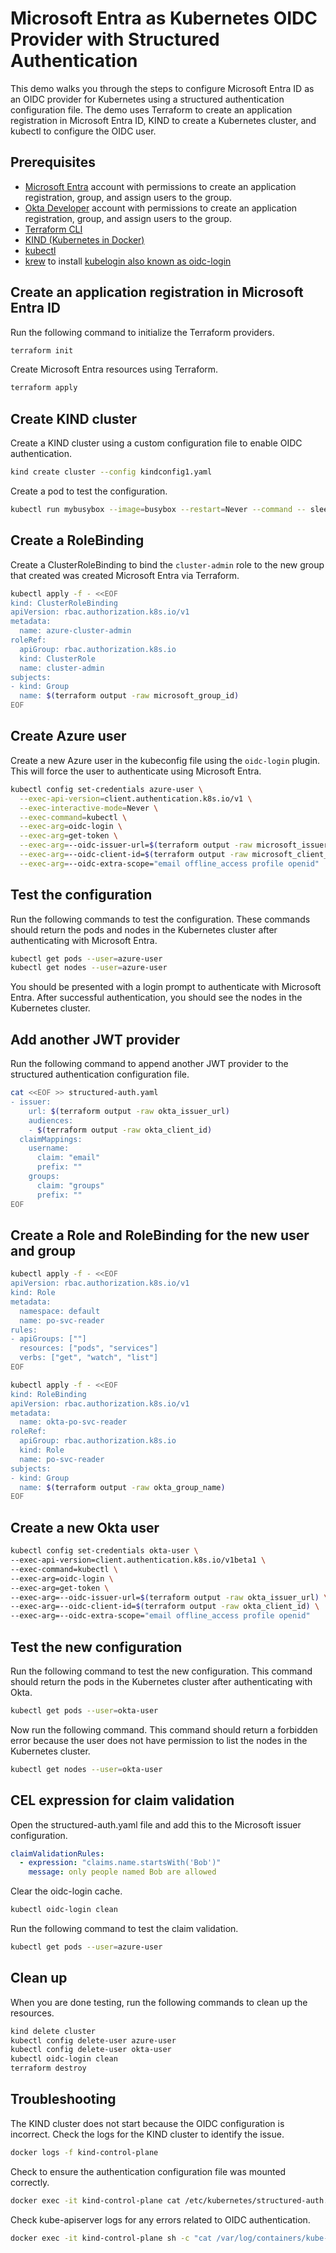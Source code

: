 # Microsoft Entra as Kubernetes OIDC Provider with Structured Authentication

This demo walks you through the steps to configure Microsoft Entra ID as an OIDC provider for Kubernetes using a structured authentication configuration file. The demo uses Terraform to create an application registration in Microsoft Entra ID, KIND to create a Kubernetes cluster, and kubectl to configure the OIDC user.

## Prerequisites

- [Microsoft Entra](https://learn.microsoft.com/entra/fundamentals/what-is-entra) account with permissions to create an application registration, group, and assign users to the group.
- [Okta Developer](https://developer.okta.com/) account with permissions to create an application registration, group, and assign users to the group.
- [Terraform CLI](https://developer.hashicorp.com/terraform/install?product_intent=terraform)
- [KIND (Kubernetes in Docker)](https://kind.sigs.k8s.io/)
- [kubectl](https://kubernetes.io/docs/reference/kubectl/)
- [krew](https://krew.sigs.k8s.io/docs/user-guide/quickstart/) to install [kubelogin also known as oidc-login](https://github.com/int128/kubelogin?tab=readme-ov-file#setup)

## Create an application registration in Microsoft Entra ID

Run the following command to initialize the Terraform providers.

```bash
terraform init
```

Create Microsoft Entra resources using Terraform.

```bash
terraform apply
```

## Create KIND cluster

Create a KIND cluster using a custom configuration file to enable OIDC authentication.

```bash
kind create cluster --config kindconfig1.yaml
```

Create a pod to test the configuration.

```bash
kubectl run mybusybox --image=busybox --restart=Never --command -- sleep 3600
```

## Create a RoleBinding

Create a ClusterRoleBinding to bind the `cluster-admin` role to the new group that created was created Microsoft Entra via Terraform.

```bash
kubectl apply -f - <<EOF
kind: ClusterRoleBinding
apiVersion: rbac.authorization.k8s.io/v1
metadata:
  name: azure-cluster-admin
roleRef:
  apiGroup: rbac.authorization.k8s.io
  kind: ClusterRole
  name: cluster-admin
subjects:
- kind: Group
  name: $(terraform output -raw microsoft_group_id)
EOF
```

## Create Azure user

Create a new Azure user in the kubeconfig file using the `oidc-login` plugin. This will force the user to authenticate using Microsoft Entra.

```bash
kubectl config set-credentials azure-user \
  --exec-api-version=client.authentication.k8s.io/v1 \
  --exec-interactive-mode=Never \
  --exec-command=kubectl \
  --exec-arg=oidc-login \
  --exec-arg=get-token \
  --exec-arg=--oidc-issuer-url=$(terraform output -raw microsoft_issuer_url) \
  --exec-arg=--oidc-client-id=$(terraform output -raw microsoft_client_id) \
  --exec-arg=--oidc-extra-scope="email offline_access profile openid"
```

## Test the configuration

Run the following commands to test the configuration. These commands should return the pods and nodes in the Kubernetes cluster after authenticating with Microsoft Entra.

```bash
kubectl get pods --user=azure-user
kubectl get nodes --user=azure-user
```

You should be presented with a login prompt to authenticate with Microsoft Entra. After successful authentication, you should see the nodes in the Kubernetes cluster.

## Add another JWT provider

Run the following command to append another JWT provider to the structured authentication configuration file.

```bash
cat <<EOF >> structured-auth.yaml
- issuer:
    url: $(terraform output -raw okta_issuer_url)
    audiences:
    - $(terraform output -raw okta_client_id)
  claimMappings:
    username:
      claim: "email"
      prefix: ""
    groups:
      claim: "groups"
      prefix: ""
EOF
```

## Create a Role and RoleBinding for the new user and group

```bash
kubectl apply -f - <<EOF
apiVersion: rbac.authorization.k8s.io/v1
kind: Role
metadata:
  namespace: default
  name: po-svc-reader
rules:
- apiGroups: [""]
  resources: ["pods", "services"]
  verbs: ["get", "watch", "list"]
EOF

kubectl apply -f - <<EOF
kind: RoleBinding
apiVersion: rbac.authorization.k8s.io/v1
metadata:
  name: okta-po-svc-reader
roleRef:
  apiGroup: rbac.authorization.k8s.io
  kind: Role
  name: po-svc-reader
subjects:
- kind: Group
  name: $(terraform output -raw okta_group_name)
EOF
```

## Create a new Okta user

```bash
kubectl config set-credentials okta-user \
--exec-api-version=client.authentication.k8s.io/v1beta1 \
--exec-command=kubectl \
--exec-arg=oidc-login \
--exec-arg=get-token \
--exec-arg=--oidc-issuer-url=$(terraform output -raw okta_issuer_url) \
--exec-arg=--oidc-client-id=$(terraform output -raw okta_client_id) \
--exec-arg=--oidc-extra-scope="email offline_access profile openid"
```

## Test the new configuration

Run the following command to test the new configuration. This command should return the pods in the Kubernetes cluster after authenticating with Okta.

```bash
kubectl get pods --user=okta-user
```

Now run the following command. This command should return a forbidden error because the user does not have permission to list the nodes in the Kubernetes cluster.

```bash
kubectl get nodes --user=okta-user
```

## CEL expression for claim validation

Open the structured-auth.yaml file and add this to the Microsoft issuer configuration.

```yaml
claimValidationRules:
  - expression: "claims.name.startsWith('Bob')"
    message: only people named Bob are allowed
```

Clear the oidc-login cache.

```bash
kubectl oidc-login clean
```

Run the following command to test the claim validation.

```bash
kubectl get pods --user=azure-user
```

## Clean up

When you are done testing, run the following commands to clean up the resources.

```bash
kind delete cluster
kubectl config delete-user azure-user
kubectl config delete-user okta-user
kubectl oidc-login clean
terraform destroy
```

## Troubleshooting

The KIND cluster does not start because the OIDC configuration is incorrect. Check the logs for the KIND cluster to identify the issue.

```bash
docker logs -f kind-control-plane
```

Check to ensure the authentication configuration file was mounted correctly.

```bash
docker exec -it kind-control-plane cat /etc/kubernetes/structured-auth.yaml
```

Check kube-apiserver logs for any errors related to OIDC authentication.

```bash
docker exec -it kind-control-plane sh -c "cat /var/log/containers/kube-apiserver-kind-control-plane_kube-system_kube-apiserver-*.log"
```
